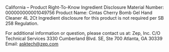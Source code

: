  
 
 
California – Product Right-To-Know Ingredient Disclosure 
Material Number: 000000000001049756 
Product Name: Cintas Cherry Bomb Gel Hand Cleaner 4L 2Ct 
Ingredient disclosure for this product is not required per SB 258 Regulation. 
 
For additional information or question, please contact us at: 
Zep, Inc. 
C/O Technical Services 
3330 Cumberland Blvd. SE, Ste 700 
Atlanta, GA 30339 
Email: asktech@zep.com 
 
 
 
 
